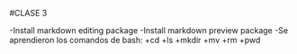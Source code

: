 #CLASE 3

-Install markdown editing package
-Install markdown preview package
-Se aprendieron los comandos de bash:
    +cd
    +ls
    +mkdir
    +mv
    +rm
    +pwd